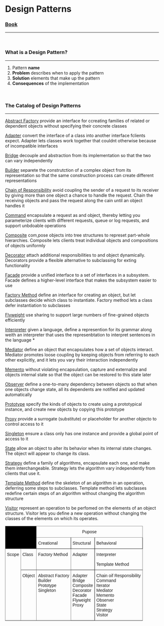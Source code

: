 # Design Patterns 

### [Book](...)
___

<br>

### What is a Design Pattern?
___
 
1. Pattern **name**
2. **Problem** describes when to apply the pattern
3. **Solution** elements that make up the pattern
4. **Consequences** of the implementation

<br>

### The Catalog of Design Patterns 
___

[Abstract Factory](#abstract-factory) provide an interface for ccreating families of related or dependent objects without specifying their concrete classes 

[Adapter](#adapter) convert the interface of a class into another interface fclients expect. Adapter lets classes work together that couldnt otherwise because of incompatible interfaces 

[Bridge](#bridge) decouple and abstraction from its implementation so that the two can vary independently

[Builder](#builder) separete the construtction of a complex object from its representation so that the same construction process can create different representations

[Chain of Responsibility](#Chain_of_Responsibility) avoid coupling the sender of a request to its receiver by giving more than one object a chance to handle the request. Chain the receiving objects and pass the request along the cain until an object handles it 

[Command](#Command) encapsulate a request as and object, thereby letting you parameterize clients with different requests, queue or log requests, and support unbdoable operations

[Composite](#Composite) com,pose objects into tree structures to represet part-whole hierarchies. Composite lets clients treat individual objects and compositions of objects uniformly

[Decorator](#decorator) attach additional responsibilities to and object dynamically. Decorators provide a flexible alternative to subclassing for exting functionality 

[Facade](#Facade) provide a unified interface to a set of interfaces in a subsystem. Facade defines a higher-level interface that makes the subsystem easier to use

[Factory Method](#Factory_Method) define an interface for creating an object, but let subclasses decide which class to instantiate. Factory method lets a class defer instantiation to subclasses

[Flyweight](#Flyweight) use sharing to support large numbers of fine-grained objects efficiently

[Interpreter](#Interpreter) given a language, define a represention for its grammar along weith an interpreter that uses the represenbtation to interpret sentences in the language *

[Mediator](#Mediator) define an object that encapsulates how a set of objects interact. Mediator promotes loose coupling by keeping objects from referring to each other explicitly, and it lets you vary their interaction independently 

[Memento](#Memento) without violating encapsulation, capture and externalize and objects internal state so that the object can be restored to this state later

[Observer](#Observer) define a one-to-many dependency between objects so that when one objects change state, all its dependents are notified and updated automatically

[Prototype](#Prototype) specify the kinds of objects to create using a prototypical instance, and create new objects by copying this prototype

[Proxy](#Proxy) provide a surrogate (substitute) or placeholder for another objecto to control access to it

[Singleton](#Singleton) ensure a class only has one instance and provide a global point of access to it

[State](#State) allow an object to alter its behavior when its internal state changes. The object will appear to change its class.

[Strategy](#Strategy) define a family of algorithms, encapsulate each one, and make them interchangeable. Strategy lets the algorithm vary independently from clients that use it.

[Template Method](#Template_Method) define the skeleton of an algorithm in an operation, deferring some steps to subclasses. Template method lets subclasses redefine certain steps of an algorithm without changing the algorithm structure

[Visitor](#Visitor) represent an operation to be perfomed on the elements of an object structure. Visitor lets you define a new operation without changing the classes of the elements on which its operates.

<style type="text/css">
.tg  {border-collapse:collapse;border-spacing:0;}
.tg td{border-color:black;border-style:solid;border-width:1px;font-family:Arial, sans-serif;font-size:14px;
  overflow:hidden;padding:10px 5px;word-break:normal;}
.tg th{border-color:black;border-style:solid;border-width:1px;font-family:Arial, sans-serif;font-size:14px;
  font-weight:normal;overflow:hidden;padding:10px 5px;word-break:normal;}
.tg .tg-nto1{background-color:#000000;border-color:inherit;text-align:left;vertical-align:top}
.tg .tg-c3ow{border-color:inherit;text-align:center;vertical-align:top}
.tg .tg-0lax{text-align:left;vertical-align:top}
.tg .tg-0pky{border-color:inherit;text-align:left;vertical-align:top}
</style>
<table class="tg">
<thead>
  <tr>
    <th class="tg-nto1" colspan="2" rowspan="2"></th>
    <th class="tg-c3ow" colspan="3">Pupose</th>
  </tr>
  <tr>
    <th class="tg-0lax">Creational</th>
    <th class="tg-0lax">Structural</th>
    <th class="tg-0lax">Behavioral</th>
  </tr>
</thead>
<tbody>
  <tr>
    <td class="tg-0pky" rowspan="5">Scope</td>
    <td class="tg-0pky">Class</td>
    <td class="tg-0pky">Factory Method</td>
    <td class="tg-0lax">Adapter</td>
    <td class="tg-0pky">Interpreter<br><br>Template Method</td>
  </tr>
  <tr>
    <td class="tg-0pky" rowspan="4">Object</td>
    <td class="tg-0pky" rowspan="4">Abstract Factory<br>Builder<br>Prototype<br>Singleton</td>
    <td class="tg-0lax" rowspan="4">Adapter<br>Bridge<br>Composite<br>Decorator<br>Facade<br>Flyweight<br>Proxy</td>
    <td class="tg-0pky" rowspan="4">Chain oif Responsibility<br>Command<br>Iterator<br>Mediator<br>Memento<br>Observer<br>State<br>Strategy<br>Visitor</td>
  </tr>
  <tr>
  </tr>
  <tr>
  </tr>
  <tr>
  </tr>
</tbody>
</table>